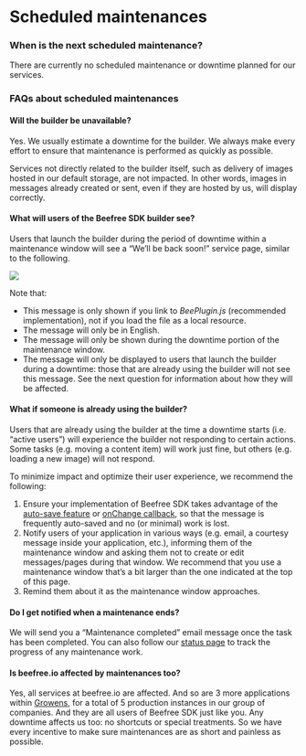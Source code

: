 # Scheduled maintenances

### When is the next scheduled maintenance? <a href="#when-is-the-next-scheduled-maintenance" id="when-is-the-next-scheduled-maintenance"></a>

There are currently no scheduled maintenance or downtime planned for our services.

### FAQs about scheduled maintenances <a href="#faqs-about-scheduled-maintenances" id="faqs-about-scheduled-maintenances"></a>

#### Will the builder be unavailable? <a href="#will-the-builder-be-unavailable" id="will-the-builder-be-unavailable"></a>

Yes. We usually estimate a downtime for the builder. We always make every effort to ensure that maintenance is performed as quickly as possible.

Services not directly related to the builder itself, such as delivery of images hosted in our default storage, are not impacted. In other words, images in messages already created or sent, even if they are hosted by us, will display correctly.

#### What will users of the Beefree SDK builder see? <a href="#what-will-users-of-the-beefree-sdk-builder-see" id="what-will-users-of-the-beefree-sdk-builder-see"></a>

Users that launch the builder during the period of downtime within a maintenance window will see a “We’ll be back soon!” service page, similar to the following.

![](https://docs.beefree.io/wp-content/uploads/2020/03/BEE-maintenance-sm.png)

Note that:

* This message is only shown if you link to _BeePlugin.js_ (recommended implementation), not if you load the file as a local resource.
* The message will only be in English.
* The message will only be shown during the downtime portion of the maintenance window.
* The message will only be displayed to users that launch the builder during a downtime: those that are already using the builder will not see this message. See the next question for information about how they will be affected.

#### What if someone is already using the builder? <a href="#what-if-someone-is-already-using-the-builder" id="what-if-someone-is-already-using-the-builder"></a>

Users that are already using the builder at the time a downtime starts (i.e. “active users”) will experience the builder not responding to certain actions. Some tasks (e.g. moving a content item) will work just fine, but others (e.g. loading a new image) will not respond.

To minimize impact and optimize their user experience, we recommend the following:

1. Ensure your implementation of Beefree SDK takes advantage of the [auto-save feature](getting-started/installation/configuration-parameters/) or [onChange callback](tracking-message-changes.md), so that the message is frequently auto-saved and no (or minimal) work is lost.
2. Notify users of your application in various ways (e.g. email, a courtesy message inside your application, etc.), informing them of the maintenance window and asking them not to create or edit messages/pages during that window. We recommend that you use a maintenance window that’s a bit larger than the one indicated at the top of this page.
3. Remind them about it as the maintenance window approaches.

#### Do I get notified when a maintenance ends? <a href="#do-i-get-notified-when-a-maintenance-ends" id="do-i-get-notified-when-a-maintenance-ends"></a>

We will send you a “Maintenance completed” email message once the task has been completed. You can also follow our [status page](http://status.beefree.io/) to track the progress of any maintenance work.

#### Is beefree.io affected by maintenances too? <a href="#is-beefreeio-affected-by-maintenances-too" id="is-beefreeio-affected-by-maintenances-too"></a>

Yes, all services at beefree.io are affected. And so are 3 more applications within [Growens](http://mailupgroup.com/), for a total of 5 production instances in our group of companies. And they are all users of Beefree SDK just like you. Any downtime affects us too: no shortcuts or special treatments. So we have every incentive to make sure maintenances are as short and painless as possible.
